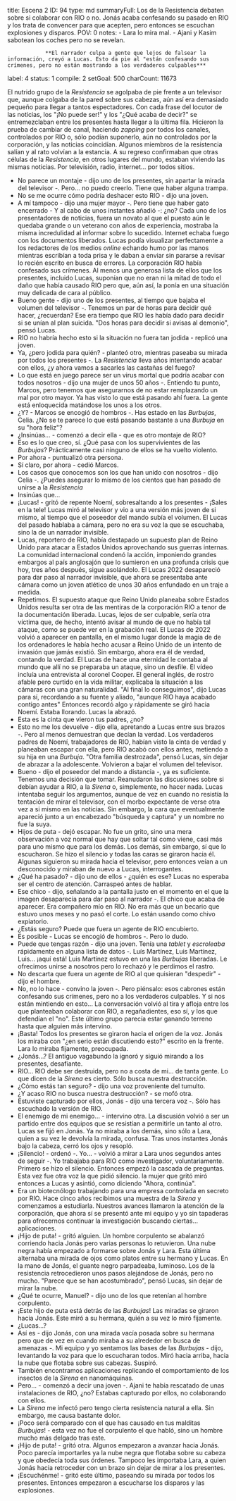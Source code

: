 title:          Escena 2
ID:             94
type:           md
summaryFull:    Los de la Resistencia debaten sobre si colaborar con RIO o no. Jonás acaba confesando su pasado en RIO y los trata de convencer para que acepten, pero entonces se escuchan explosiones y disparos.
POV:            0
notes:          - Lara lo mira mal.
                - Ajani y Kasim sabotean los coches pero no se revelan.
                
                **El narrador culpa a gente que lejos de falsear la información, creyó a Lucas. Esto da pie al "están confesando sus crímenes, pero no están mostrando a los verdaderos culpables***
                
label:          4
status:         1
compile:        2
setGoal:        500
charCount:      11673


El nutrido grupo de la *Resistencia* se agolpaba de pie frente a un televisor que, aunque colgaba de la pared sobre sus cabezas, aún así era demasiado pequeño para llegar a tantos espectadores. Con cada frase del locutor de las noticias, los "¡No puede ser!" y los "¿Qué acaba de decir?" se entremezclaban entre los presentes hasta llegar a la última fila.
Hicieron la prueba de cambiar de canal, haciendo *zapping* por todos los canales, controlados por RIO o, sólo podían suponerlo, aún no controlados por la corporación, y las noticias coincidían.
Algunos miembros de la resistencia salían y al rato volvían a la estancia. A su regreso confirmaban que otras células de la *Resistencia*, en otros lugares del mundo, estaban viviendo las mismas noticias. Por televisión, radio, internet... por todos sitios.
- No parece un montaje - dijo uno de los presentes, sin apartar la mirada del televisor -. Pero... no puedo creerlo. Tiene que haber alguna trampa.
- No se me ocurre cómo podría deshacer esto RIO - dijo una joven.
- A mí tampoco - dijo una mujer mayor -. Pero tiene que haber gato encerrado - Y al cabo de unos instantes añadió -: ¿no?
Cada uno de los presentadores de noticias, fuera un novato al que el puesto aún le quedaba grande o un veterano con años de experiencia, mostraba la misma incredulidad al informar sobre lo sucedido.
Internet echaba fuego con los documentos liberados. Lucas podía visualizar perfectamente a los redactores de los medios *online* echando humo por las manos mientras escribían a toda prisa y le daban a enviar sin pararse a revisar lo recién escrito en busca de errores.
La corporación RIO había confesado sus crímenes.
Al menos una generosa lista de ellos que los presentes, incluido Lucas, suponían que no eran ni la mitad de todo el daño que había causado RIO pero que, aún así, la ponía en una situación muy delicada de cara al público.
- Bueno gente - dijo uno de los presentes, al tiempo que bajaba el volumen del televisor -. Tenemos un par de horas para decidir qué hacer, ¿recuerdan?
Ese era tiempo que RIO les había dado para decidir si se unían al plan suicida.
"Dos horas para decidir si avisas al demonio", pensó Lucas.
- RIO no habría hecho esto si la situación no fuera tan jodida - replicó una joven.
- Ya, ¿pero jodida para quién? - planteó otro, mientras paseaba su mirada por todos los presentes -. La *Resistencia* lleva años intentando acabar con ellos, ¿y ahora vamos a sacarles las castañas del fuego?
- Lo que está en juego parece ser un virus mortal que podría acabar con todos nosotros - dijo una mujer de unos 50 años -. Entiendo tu punto, Marcos, pero tenemos que asegurarnos de no estar remplazando un mal por otro mayor. Ya has visto lo que está pasando ahí fuera. La gente está enloquecida matándose los unos a los otros.
-  ¿Y? - Marcos se encogió de hombros -. Has estado en las *Burbujas*, Celia. ¿No se te parece lo que está pasando bastante a una *Burbuja* en su "hora feliz"?
- ¿Insinúas... - comenzó a decir ella - que es otro montaje de RIO?
- Eso es lo que creo, sí. ¿Qué pasa con los supervivientes de las *Burbujas*? Prácticamente casi ninguno de ellos se ha vuelto violento.
- Por ahora - puntualizó otra persona.
- Sí claro, por ahora - cedió Marcos.
- Los casos que conocemos son los que han unido con nosotros - dijo Celia -. ¿Puedes asegurar lo mismo de los cientos que han pasado de unirse a la *Resistencia*
- Insinúas que...
- ¡Lucas! - gritó de repente Noemí, sobresaltando a los presentes - ¡Sales en la tele!
Lucas miró al televisor y vio a una versión más joven de si mismo, al tiempo que el poseedor del mando subía el volumen.
El Lucas del pasado hablaba a cámara, pero no era su voz la que se escuchaba, sino la de un narrador invisible.
- Lucas, reportero de RIO, había destapado un supuesto plan de Reino Unido para atacar a Estados Unidos aprovechando sus guerras internas. La comunidad internacional condenó la acción, imponiendo grandes embargos al país anglosajón que lo sumieron en una profunda crisis que hoy, tres años después, sigue asolándolo.
El Lucas 2022 desapareció para dar paso al narrador invisible, que ahora se presentaba ante cámara como un joven atlético de unos 30 años enfundado en un traje a medida.
- Repetimos. El supuesto ataque que Reino Unido planeaba sobre Estados Unidos resulta ser otra de las mentiras de la corporación RIO a tenor de la documentación liberada. Lucas, lejos de ser culpable, sería otra víctima que, de hecho, intentó avisar al mundo de que no había tal ataque, como se puede ver en la grabación real.
El Lucas de 2022 volvió a aparecer en pantalla, en el mismo lugar donde la magia de de los ordenadores le había hecho acusar a Reino Unido de un intento de invasión que jamás existió. Sin embargo, ahora era él de verdad, contando la verdad. El Lucas de hace una eternidad le contaba al mundo que allí no se preparaba un ataque, sino un desfile.
El vídeo incluía una entrevista al coronel Cooper. El general inglés, de rostro afable pero curtido en la vida militar, explicaba la situación a las cámaras con una gran naturalidad.
"Al final lo conseguimos", dijo Lucas para sí, recordando a su fuente y aliado, "aunque RIO haya acabado contigo antes"
Entonces recordó algo y rápidamente se giró hacia Noemí.
Estaba llorando.
Lucas la abrazó.
- Esta es la cinta que vieron tus padres, ¿no?
- Esto no me los devuelve - dijo ella, apretando a Lucas entre sus brazos -. Pero al menos demuestran que decían la verdad.
Los verdaderos padres de Noemí, trabajadores de RIO, habían visto la cinta de verdad y planeaban escapar con ella, pero RIO acabó con ellos antes, metiendo a su hija en una *Burbuja*.
"Otra familia destrozada", pensó Lucas, sin dejar de abrazar a la adolescente.
Volvieron a bajar el volumen del televisor.
- Bueno - dijo el poseedor del mando a distancia -, ya es suficiente. Tenemos una decisión que tomar.
Reanudaron las discusiones sobre si debían ayudar a RIO, a la *Sirena* o, simplemente, no hacer nada. Lucas intentaba seguir los argumentos, aunque de vez en cuando no resistía la tentación de mirar el televisor, con el morbo expectante de verse otra vez a si mismo en las noticias. Sin embargo, la cara que eventualmente apareció junto a un encabezado "búsqueda y captura" y un nombre no fue la suya.
- Hijos de puta - dejó escapar. No fue un grito, sino una mera observación a voz normal que hay que soltar tal como viene, casi más para uno mismo que para los demás.
Los demás, sin embargo, sí que lo escucharon. Se hizo el silencio y todas las caras se giraron hacia él. Algunas siguieron su mirada hacia el televisor, pero entonces veían a un desconocido y miraban de nuevo a Lucas, interrogantes.
- ¿Qué ha pasado? - dijo uno de ellos - ¿quién es ese?
Lucas no esperaba ser el centro de atención. Carraspeó antes de hablar.
- Ese chico - dijo, señalando a la pantalla justo en el momento en el que la imagen desaparecía para dar paso al narrador -. El chico que acaba de aparecer. Era compañero mío en RIO. No era más que un becario que estuvo unos meses y no pasó el corte. Lo están usando como chivo expiatorio.
- ¿Estás seguro? Puede que fuera un agente de RIO encubierto.
- Es posible - Lucas se encogió de hombros -. Pero lo dudo.
- Puede que tengas razón - dijo una joven. Tenía una *tablet* y *escroleaba* rápidamente en alguna lista de datos -. Luís Martínez, Luis Martínez, Luis... ¡aquí está! Luis Martínez estuvo en una las *Burbujas* liberadas. Le ofrecimos unirse a nosotros pero lo rechazó y le perdimos el rastro.
- No descarta que fuera un agente de RIO al que quisieran "despedir" - dijo el hombre.
- No, no lo hace - convino la joven -. Pero piénsalo: esos cabrones están confesando sus crímenes, pero no a los verdaderos culpables. Y si nos están mintiendo en esto...
La conversación volvió al tira y afloja entre los que planteaban colaborar con RIO, a regañadientes, eso sí, y los que defendían el "no". Este último grupo parecía estar ganando terreno hasta que alguien más intervino.
- ¡Basta!
Todos los presentes se giraron hacia el origen de la voz. Jonás los miraba con "¿en serio están discutiendo esto?" escrito en la frente.
Lara lo miraba fijamente, preocupada.
- ¿Jonás...?
El antiguo vagabundo la ignoró y siguió mirando a los presentes, desafiante.
- RIO... RIO debe ser destruida, pero no a costa de mi... de tanta gente. Lo que dicen de la *Sirena* es cierto. Sólo busca nuestra destrucción.
- ¿Cómo estás tan seguro? - dijo una voz proveniente del tumulto.
- ¿Y acaso RIO no busca nuestra destrucción? - se mofó otra.
- Estuviste capturado por ellos, Jonás - dijo una tercera voz -. Sólo has escuchado la versión de RIO.
- El enemigo de mi enemigo... - intervino otra.
La discusión volvió a ser un partido entre dos equipos que se resistían a permitirle un tanto al otro.
Lucas se fijó en Jonás. Ya no miraba a los demás, sino sólo a Lara, quien a su vez le devolvía la mirada, confusa.
Tras unos instantes Jonás bajo la cabeza, cerró los ojos y resopló.
- ¡Silencio! - ordenó -. Yo... - volvió a mirar a Lara unos segundos antes de seguir -. Yo trabajaba para RIO como investigador, voluntariamente.
Primero se hizo el silencio. Entonces empezó la cascada de preguntas.
Esta vez fue otra voz la que pidió silencio. la mujer que gritó miró entonces a Lucas y asintió, como diciendo "Ahora, continúa".
- Era un biotecnólogo trabajando para una empresa controlada en secreto por RIO. Hace cinco años recibimos una muestra de la *Sirena* y comenzamos a estudiarla. Nuestros avances llamaron la atención de la corporación, que ahora sí se presentó ante mi equipo y yo sin tapaderas para ofrecernos continuar la investigación buscando ciertas... aplicaciones.
- ¡Hijo de puta! - gritó alguien. Un hombre corpulento se abalanzó corriendo hacia Jonás pero varias personas lo retuvieron.
Una nube negra había empezado a formarse sobre Jonás y Lara. Esta última alternaba una mirada de ojos como platos entre su hermano y Lucas. En la mano de Jonás, el guante negro parpadeaba, luminoso.
Los de la resistencia retrocedieron unos pasos alejándose de Jonás, pero no mucho.
"Parece que se han acostumbrado", pensó Lucas, sin dejar de mirar la nube.
- ¿Qué te ocurre, Manuel? - dijo uno de los que retenían al hombre corpulento.
- ¡Este hijo de puta está detrás de las *Burbujas*!
Las miradas se giraron hacia Jonás. Este miró a su hermana, quién a su vez lo miró fijamente.
- ¿Lucas...?
- Así es - dijo Jonás, con una mirada vacía posada sobre su hermana pero que de vez en cuando miraba a su alrededor en busca de amenazas -. Mi equipo y yo sentamos las bases de las *Burbujas* - dijo, levantando la voz para que lo escucharan todos.
Miró hacia arriba, hacia la nube que flotaba sobre sus cabezas. Suspiró.
- También encontramos aplicaciones replicando el comportamiento de los insectos de la *Sirena* en nanomáquinas.
- Pero... - comenzó a decir una joven -. Ajani te había rescatado de unas instalaciones de RIO, ¿no? Estabas capturado por ellos, no colaborando con ellos.
- La *Sirena* me infectó pero tengo cierta resistencia natural a ella. Sin embargo, me causa bastante dolor.
- ¡Poco será comparado con el que has causado en tus malditas *Burbujas*! - esta vez no fue el corpulento el que habló, sino un hombre mucho más delgado tras este.
- ¡Hijo de puta! - gritó otra.
Algunos empezaron a avanzar hacia Jonás. Poco parecía importarles ya la nube negra que flotaba sobre su cabeza y que obedecía toda sus órdenes. Tampoco les importaba Lara, a quien Jonás hacia retroceder con un brazo sin dejar de mirar a los presentes.
- ¡Escuchénme! - gritó este último, paseando su mirada por todos los presentes.
Entonces empezaron a escucharse los disparos y las explosiones.